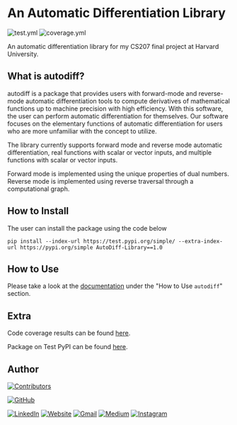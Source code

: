 # An Automatic Differentiation Library

![test.yml](https://github.com/amelialwx/AutoDiff/actions/workflows/test.yml/badge.svg)
![coverage.yml](https://github.com/amelialwx/AutoDiff/actions/workflows/coverage.yml/badge.svg)

An automatic differentiation library for my CS207 final project at Harvard University.

## What is autodiff?

autodiff is a package that provides users with forward-mode and reverse-mode automatic differentiation tools to compute derivatives of mathematical functions up to machine precision with high efficiency. With this software, the user can perform automatic differentiation for themselves. Our software focuses on the elementary functions of automatic differentiation for users who are more unfamiliar with the concept to utilize.

The library currently supports forward mode and reverse mode automatic differentiation, real functions with scalar or vector inputs, and multiple functions with scalar or vector inputs. 

Forward mode is implemented using the unique properties of dual numbers. Reverse mode is implemented using reverse traversal through a computational graph.

## How to Install

The user can install the package using the code below

```{python}
pip install --index-url https://test.pypi.org/simple/ --extra-index-url https://pypi.org/simple AutoDiff-Library==1.0
```

## How to Use

Please take a look at the [documentation](https://github.com/amelialwx/AutoDiff/blob/main/docs/documentation.ipynb) under the "How to Use ```autodiff```" section.

## Extra

Code coverage results can be found [here](https://amelialwx.github.io/AutoDiff/).

Package on Test PyPI can be found [here](https://test.pypi.org/project/AutoDiff-Library/1.0/).

## Author
[![Contributors](https://contrib.rocks/image?repo=amelialwx/AutoDiff)](https://github.com/amelialwx/AutoDiff/graphs/contributors)

[![GitHub](https://img.shields.io/badge/GitHub-000000?style=for-the-badge&logo=github&logoColor=white)](https://github.com/amelialwx)

[![LinkedIn](https://img.shields.io/badge/LinkedIn-0077B5?style=for-the-badge&logo=github&logoColor=white)](https://linkedin.com/in/amelialwx)
[![Website](https://img.shields.io/badge/website-000000?style=for-the-badge&logo=About.me&logoColor=white)](https://amelialwx.github.io)
[![Gmail](https://img.shields.io/badge/Gmail-D14836?style=for-the-badge&logo=gmail&logoColor=white)](mailto:weixili@g.harvard.edu)
[![Medium](https://img.shields.io/badge/Medium-12100E?style=for-the-badge&logo=medium&logoColor=white)](https://amelialwx.medium.com)
[![Instagram](https://img.shields.io/badge/Instagram-E4405F?style=for-the-badge&logo=instagram&logoColor=white)](https://instagram.com/dplyrr)

